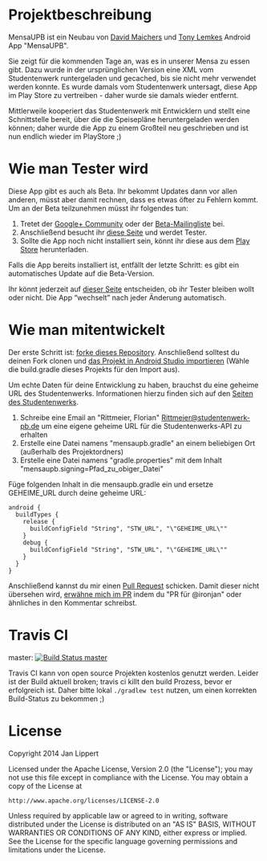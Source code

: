 # Projektbeschreibung

MensaUPB ist ein Neubau von [David Maichers](https://plus.google.com/112214633916360855280) und
[Tony Lemkes](https://plus.google.com/104836562609964067147) Android App "MensaUPB".

Sie zeigt für die kommenden Tage an, was es in unserer Mensa zu essen gibt. Dazu wurde in der
ursprünglichen Version eine XML vom Studentenwerk runtergeladen und gecached, bis sie nicht mehr
verwendet werden konnte. Es wurde damals vom Studentenwerk untersagt, diese App im Play Store zu
vertreiben - daher wurde sie damals wieder entfernt.

Mittlerweile kooperiert das Studentenwerk mit Entwicklern und stellt eine Schnittstelle bereit,
über die die Speisepläne heruntergeladen werden können; daher wurde die App zu einem Großteil neu
geschrieben und ist nun endlich wieder im PlayStore ;)

# Wie man Tester wird

Diese App gibt es auch als Beta. Ihr bekommt Updates dann vor allen anderen, müsst aber damit rechnen,
dass es etwas öfter zu Fehlern kommt. Um an der Beta teilzunehmen müsst ihr folgendes tun:

 1. Tretet der [Google+ Community](https://plus.google.com/communities/100748776402713947129) oder
    der [Beta-Mailingliste](https://groups.google.com/d/forum/mensa-upb-beta) bei.
 1. Anschließend besucht ihr [diese Seite](https://play.google.com/apps/testing/de.ironjan.mensaupb)
    und werdet Tester.
 1. Sollte die App noch nicht installiert sein, könnt ihr diese aus dem [Play Store](https://play.google.com/store/apps/details?id=de.ironjan.mensaupb&ah=mtuRGeIHXZJvg6tT3jRCpoTO8fE)
    herunterladen.

Falls die App bereits installiert ist, entfällt der letzte Schritt: es gibt ein automatisches Update
auf die Beta-Version.

Ihr könnt jederzeit auf [dieser Seite](https://play.google.com/apps/testing/de.ironjan.mensaupb)
entscheiden, ob ihr Tester bleiben wollt oder nicht. Die App “wechselt” nach jeder Änderung
automatisch.

# Wie man mitentwickelt

Der erste Schritt ist: [forke dieses Repository](https://help.github.com/articles/using-pull-requests/). Anschließend solltest du deinen Fork clonen und [das Projekt in Android Studio importieren](http://stackoverflow.com/questions/27570516/how-to-open-an-existing-project-in-android-studio) (Wähle die build.gradle dieses Projekts für den Import aus).

Um echte Daten für deine Entwicklung zu haben, brauchst du eine geheime URL des Studentenwerks. Informationen hierzu finden sich auf den [Seiten des Studentenwerks](http://www.studentenwerk-pb.de/gastronomie/rahmenbedingungen-fuer-speiseplan-nutzung/). 

1. Schreibe eine Email an "Rittmeier, Florian" <Rittmeier@studentenwerk-pb.de> um eine eigene geheime URL für 
die Studentenwerks-API zu erhalten
2. Erstelle eine Datei namens "mensaupb.gradle" an einem beliebigen Ort (außerhalb des Projektordners)
3. Erstelle eine Datei namens "gradle.properties" mit dem Inhalt "mensaupb.signing=Pfad_zu_obiger_Datei"

Füge folgenden Inhalt in die mensaupb.gradle ein und ersetze GEHEIME_URL durch deine geheime URL:

```
android {
  buildTypes {
    release {
      buildConfigField "String", "STW_URL", "\"GEHEIME_URL\""
    }
    debug {
      buildConfigField "String", "STW_URL", "\"GEHEIME_URL\""
    }
  }
}
```

Anschließend kannst du mir einen [Pull Request](https://help.github.com/articles/using-pull-requests/) schicken. Damit dieser nicht übersehen wird, [erwähne mich im PR](https://github.com/blog/821) indem du "PR für @ironjan" oder ähnliches in den Kommentar schreibst.

# Travis CI

master: [![Build Status master](https://travis-ci.org/ironjan/MensaUPB.svg?branch=master)](https://travis-ci.org/ironjan/MensaUPB)

Travis CI kann von open source Projekten kostenlos genutzt werden. Leider ist der Build aktuell broken; travis ci killt den build Prozess, bevor er 
erfolgreich ist. Daher bitte lokal ```./gradlew test``` nutzen, um einen korrekten Build-Status zu bekommen ;)

# License

Copyright 2014 Jan Lippert

Licensed under the Apache License, Version 2.0 (the "License");
you may not use this file except in compliance with the License.
You may obtain a copy of the License at

    http://www.apache.org/licenses/LICENSE-2.0

Unless required by applicable law or agreed to in writing, software
distributed under the License is distributed on an "AS IS" BASIS,
WITHOUT WARRANTIES OR CONDITIONS OF ANY KIND, either express or implied.
See the License for the specific language governing permissions and
limitations under the License.
